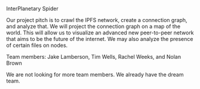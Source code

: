 InterPlanetary Spider

Our project pitch is to crawl the IPFS network, create a connection graph, and analyze that. We will project the connection graph on a map of the world. This will allow us to visualize an advanced new peer-to-peer network that aims to be the future of the internet. We may also analyze the presence of certain files on nodes.

Team members: Jake Lamberson, Tim Wells, Rachel Weeks, and Nolan Brown

We are not looking for more team members. We already have the dream team.
